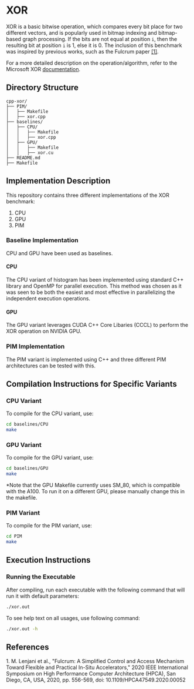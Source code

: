 # XOR

XOR is a basic bitwise operation, which compares every bit place for two different vectors, and is popularly used in bitmap indexing and bitmap-based graph processing. If the bits are not equal at position `i`, then the resulting bit at position `i` is 1, else it is 0. The inclusion of this benchmark was inspired by previous works, such as the Fulcrum paper [[1]](#1).

For a more detailed description on the operation/algorithm, refer to the Microsoft XOR [documentation](https://learn.microsoft.com/en-us/dotnet/visual-basic/language-reference/operators/xor-operator).

## Directory Structure

```
cpp-xor/
├── PIM/
│   ├── Makefile
│   ├── xor.cpp
├── baselines/
│   ├── CPU/
│   │   ├── Makefile
│   │   ├── xor.cpp
│   ├── GPU/
│   │   ├── Makefile
│   │   ├── xor.cu
├── README.md
├── Makefile
```

## Implementation Description

This repository contains three different implementations of the XOR benchmark:

1. CPU
2. GPU
3. PIM

### Baseline Implementation

CPU and GPU have been used as baselines.

#### CPU

The CPU variant of histogram has been implemented using standard C++ library and OpenMP for parallel execution. This method was chosen as it was seen to be both the easiest and most effective in parallelizing the independent execution operations. 

#### GPU

The GPU variant leverages CUDA C++ Core Libaries (CCCL) to perform the XOR operation on NVIDIA GPU.

### PIM Implementation

The PIM variant is implemented using C++ and three different PIM architectures can be tested with this.

## Compilation Instructions for Specific Variants

### CPU Variant

To compile for the CPU variant, use:

```bash
cd baselines/CPU
make
```

### GPU Variant

To compile for the GPU variant, use:

```bash
cd baselines/GPU
make
```
*Note that the GPU Makefile currently uses SM_80, which is compatible with the A100. To run it on a different GPU, please manually change this in the makefile.

### PIM Variant

To compile for the PIM variant, use:

```bash
cd PIM
make
```

## Execution Instructions

### Running the Executable

After compiling, run each executable with the following command that will run it with default parameters:

```bash
./xor.out
```

To see help text on all usages, use following command:

```bash
./xor.out -h
```

## References

<a id = "1">1.</a>
M. Lenjani et al., "Fulcrum: A Simplified Control and Access Mechanism Toward Flexible and Practical In-Situ Accelerators," 2020 IEEE International Symposium on High Performance Computer Architecture (HPCA), San Diego, CA, USA, 2020, pp. 556-569, doi: 10.1109/HPCA47549.2020.00052
